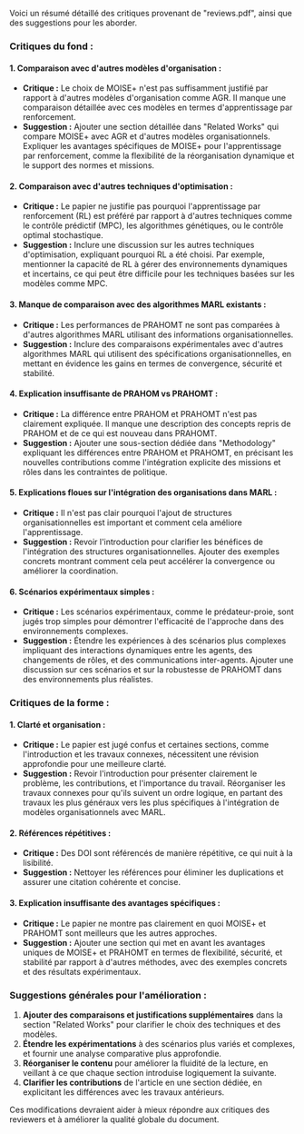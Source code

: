Voici un résumé détaillé des critiques provenant de "reviews.pdf", ainsi que des suggestions pour les aborder.

### **Critiques du fond :**

#### 1. Comparaison avec d'autres modèles d'organisation :
   - **Critique :** Le choix de MOISE+ n'est pas suffisamment justifié par rapport à d'autres modèles d'organisation comme AGR. Il manque une comparaison détaillée avec ces modèles en termes d'apprentissage par renforcement.
   - **Suggestion :** Ajouter une section détaillée dans "Related Works" qui compare MOISE+ avec AGR et d'autres modèles organisationnels. Expliquer les avantages spécifiques de MOISE+ pour l'apprentissage par renforcement, comme la flexibilité de la réorganisation dynamique et le support des normes et missions.

#### 2. Comparaison avec d'autres techniques d'optimisation :
   - **Critique :** Le papier ne justifie pas pourquoi l'apprentissage par renforcement (RL) est préféré par rapport à d'autres techniques comme le contrôle prédictif (MPC), les algorithmes génétiques, ou le contrôle optimal stochastique.
   - **Suggestion :** Inclure une discussion sur les autres techniques d'optimisation, expliquant pourquoi RL a été choisi. Par exemple, mentionner la capacité de RL à gérer des environnements dynamiques et incertains, ce qui peut être difficile pour les techniques basées sur les modèles comme MPC.

#### 3. Manque de comparaison avec des algorithmes MARL existants :
   - **Critique :** Les performances de PRAHOMT ne sont pas comparées à d'autres algorithmes MARL utilisant des informations organisationnelles.
   - **Suggestion :** Inclure des comparaisons expérimentales avec d'autres algorithmes MARL qui utilisent des spécifications organisationnelles, en mettant en évidence les gains en termes de convergence, sécurité et stabilité.

#### 4. Explication insuffisante de PRAHOM vs PRAHOMT :
   - **Critique :** La différence entre PRAHOM et PRAHOMT n'est pas clairement expliquée. Il manque une description des concepts repris de PRAHOM et de ce qui est nouveau dans PRAHOMT.
   - **Suggestion :** Ajouter une sous-section dédiée dans "Methodology" expliquant les différences entre PRAHOM et PRAHOMT, en précisant les nouvelles contributions comme l'intégration explicite des missions et rôles dans les contraintes de politique.

#### 5. Explications floues sur l'intégration des organisations dans MARL :
   - **Critique :** Il n'est pas clair pourquoi l'ajout de structures organisationnelles est important et comment cela améliore l'apprentissage.
   - **Suggestion :** Revoir l'introduction pour clarifier les bénéfices de l'intégration des structures organisationnelles. Ajouter des exemples concrets montrant comment cela peut accélérer la convergence ou améliorer la coordination.

#### 6. Scénarios expérimentaux simples :
   - **Critique :** Les scénarios expérimentaux, comme le prédateur-proie, sont jugés trop simples pour démontrer l'efficacité de l'approche dans des environnements complexes.
   - **Suggestion :** Étendre les expériences à des scénarios plus complexes impliquant des interactions dynamiques entre les agents, des changements de rôles, et des communications inter-agents. Ajouter une discussion sur ces scénarios et sur la robustesse de PRAHOMT dans des environnements plus réalistes.

### **Critiques de la forme :**

#### 1. Clarté et organisation :
   - **Critique :** Le papier est jugé confus et certaines sections, comme l'introduction et les travaux connexes, nécessitent une révision approfondie pour une meilleure clarté.
   - **Suggestion :** Revoir l'introduction pour présenter clairement le problème, les contributions, et l'importance du travail. Réorganiser les travaux connexes pour qu'ils suivent un ordre logique, en partant des travaux les plus généraux vers les plus spécifiques à l'intégration de modèles organisationnels avec MARL.

#### 2. Références répétitives :
   - **Critique :** Des DOI sont référencés de manière répétitive, ce qui nuit à la lisibilité.
   - **Suggestion :** Nettoyer les références pour éliminer les duplications et assurer une citation cohérente et concise.

#### 3. Explication insuffisante des avantages spécifiques :
   - **Critique :** Le papier ne montre pas clairement en quoi MOISE+ et PRAHOMT sont meilleurs que les autres approches.
   - **Suggestion :** Ajouter une section qui met en avant les avantages uniques de MOISE+ et PRAHOMT en termes de flexibilité, sécurité, et stabilité par rapport à d'autres méthodes, avec des exemples concrets et des résultats expérimentaux.

### **Suggestions générales pour l'amélioration :**

1. **Ajouter des comparaisons et justifications supplémentaires** dans la section "Related Works" pour clarifier le choix des techniques et des modèles.
2. **Étendre les expérimentations** à des scénarios plus variés et complexes, et fournir une analyse comparative plus approfondie.
3. **Réorganiser le contenu** pour améliorer la fluidité de la lecture, en veillant à ce que chaque section introduise logiquement la suivante.
4. **Clarifier les contributions** de l'article en une section dédiée, en explicitant les différences avec les travaux antérieurs.

Ces modifications devraient aider à mieux répondre aux critiques des reviewers et à améliorer la qualité globale du document.